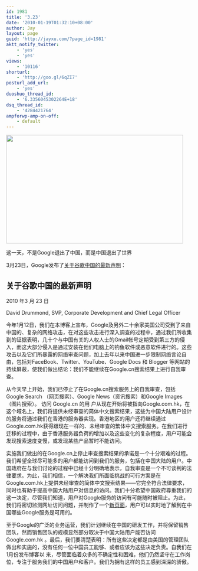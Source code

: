 ```yaml
---
id: 1981
title: '3.23'
date: '2010-01-19T01:32:10+08:00'
author: Jay
layout: page
guid: 'http://jayxu.com/?page_id=1981'
aktt_notify_twitter:
    - 'yes'
    - 'yes'
views:
    - '10116'
shorturl:
    - 'http://goo.gl/6qZI7'
posturl_add_url:
    - 'yes'
duoshuo_thread_id:
    - '6.3356045302264E+18'
dsq_thread_id:
    - '4284421764'
ampforwp-amp-on-off:
    - default
---
```



<a href="http://www.jayxu.com/log/wp-content/uploads/2010/01/Google1.png"><img class="alignnone size-medium wp-image-1968" title="Google" alt="" src="http://www.jayxu.com/log/wp-content/uploads/2010/01/Google1.png" width="480" height="294" /></a>

这一天，不是Google退出了中国，而是中国退出了世界

3月23日，Google发布了<a href="https://www.google.com/press/new-approach-to-china/update.html" target="_blank">关于谷歌中国的最新声明</a>：
<h2>关于谷歌中国的最新声明</h2>
2010 年3 月 23 日

David Drummond, SVP, Corporate Development and Chief Legal Officer

今年1月12日，我们在本博客上宣布，Google及另外二十余家美国公司受到了来自中国的、复杂的网络攻击，在对这些攻击进行深入调查的过程中，通过我们所收集到的证据表明，几十个与中国有关的人权人士的Gmail帐号定期受到第三方的侵入，而这大部分侵入是通过安装在他们电脑上的钓鱼软件或恶意软件进行的。这些攻击以及它们所暴露的网络审查问题，加上去年以来中国进一步限制网络言论自由，包括对FaceBook、Twitter、YouTube、Google Docs 和 Blogger 等网站的持续屏蔽，使我们做出结论：我们不能继续在Google.cn搜索结果上进行自我审查。

从今天早上开始，我们已停止了在Google.cn搜索服务上的自我审查，包括 Google Search （网页搜索）、Google News（资讯搜索）和Google Images （图片搜索）。 访问 Google.cn 的用 户从现在开始将被指向Google.com.hk，在这个域名上，我们将提供未经审查的简体中文搜索结果，这些为中国大陆用户设计的服务将通过我们在香港的服务器实现。香港地区的用户还将继续通过Google.com.hk获得跟现在一样的、未经审查的繁体中文搜索服务。在我们进行迁移的过程中，由于香港服务器负荷的增加以及这些变化的复杂程度，用户可能会发现搜索速度变慢，或发现某些产品暂时不能访问。

实施我们做出的在Google.cn上停止审查搜索结果的承诺是一个十分艰难的过程。我们希望全球尽可能多的用户都能访问到我们的服务，包括在中国大陆的用户。中国政府在与我们讨论的过程中已经十分明确地表示，自我审查是一个不可谈判的法律要求。为此，我们相信，一个解决我们所面临挑战的可行方案是在Google.com.hk上提供未经审查的简体中文搜索结果——它完全符合法律要求，同时也有助于提高中国大陆用户对信息的访问。我们十分希望中国政府尊重我们的这一决定，尽管我们知道，用户对Google服务的访问有可能随时被阻止。为此，我们将密切监测网址访问问题，并制作了一个<a href="http://www.google.com/prc/report.html" action="go" event="report_page">新页面</a>，用户可以实时地了解到在中国哪些Google服务是可用的。

至于Google的广泛的业务运营，我们计划继续在中国的研发工作，并将保留销售团队，然而销售团队的规模显然部分取决于中国大陆用户能否访问Google.com.hk 。最后，我们要清楚表明：所有这些决定都是由美国的管理团队做出和实施的，没有任何一位中国员工能够、或者应该为这些决定负责。自我们在1月份发布博客以 来，尽管面临着众多的不确定性和困难，他们仍然坚守在工作岗位，专注于服务我们的中国用户和客户。我们为拥有这样的员工感到深深的骄傲。